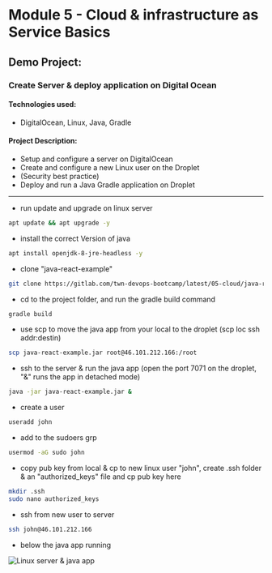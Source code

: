 # Module 5 - Cloud & infrastructure as Service Basics

## Demo Project: 
### Create Server & deploy application on Digital Ocean

#### Technologies used:
- DigitalOcean, Linux, Java, Gradle

#### Project Description:
- Setup and configure a server on DigitalOcean
- Create and configure a new Linux user on the Droplet
- (Security best practice)
- Deploy and run a Java Gradle application on Droplet
---------------------------------------------------------------------------------------------------

- run update and upgrade on linux server

``` bash
apt update && apt upgrade -y
```

- install the correct Version of java
``` bash
apt install openjdk-8-jre-headless -y
```
- clone "java-react-example"
```bash
git clone https://gitlab.com/twn-devops-bootcamp/latest/05-cloud/java-react-example
```
- cd to the project folder, and run the gradle build command
```bash
gradle build
```
- use scp to move the java app from your local to the droplet (scp loc ssh addr:destin)
```bash
scp java-react-example.jar root@46.101.212.166:/root
```
- ssh to the server & run the java app (open the port 7071 on the droplet, "&" runs the app in detached mode)
```bash
java -jar java-react-example.jar &
```
- create a user
```bash
useradd john
```
- add to the sudoers grp
```bash
usermod -aG sudo john
```
- copy pub key from local & cp to new linux user "john", create .ssh folder & an "authorized_keys" file and cp pub key here
```bash
mkdir .ssh
sudo nano authorized_keys
```
- ssh from new user to server
```bash
ssh john@46.101.212.166
```

- below the java app running

![Linux server & java app](https://github.com/jadedjelly/nana-techworld-devops-bootcamp/notes/assets/05_image19.png)
